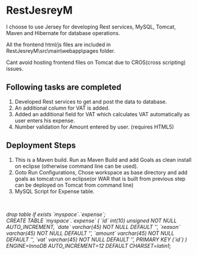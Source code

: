 # RestJesreyM

I choose to use Jersey for developing Rest services, MySQL, Tomcat, Maven and Hibernate for database operations.

All the frontend html/js files are included in RestJesreyM\src\main\webapp\pages folder.

Cant avoid hosting frontend files on Tomcat due to CROS(cross scripting) issues.

Following tasks are completed
----------------------------------

1. Developed Rest services to get and post the data to database.
2. An additional column for VAT is added.
3. Added an additional field for VAT which calculates VAT automatically as user enters his expense.
4. Number validation for Amount entered by user. (requires HTML5)

Deployment Steps
-----------------

1. This is a Maven build. Run as Maven Build and add Goals as clean install on eclipse (otherwise command line can be used).
2. Goto Run Configurations, Chose workspace as base directory  and add goals as tomcat:run on eclipse(or WAR that is built from previous step can be deployed on Tomcat from command line)
3. MySQL Script for Expense table.


<br>
 <p><i>drop table if exists `myspace`.`expense`;<br>
CREATE TABLE  `myspace`.`expense` (
  `id` int(10) unsigned NOT NULL AUTO_INCREMENT,
  `date` varchar(45) NOT NULL DEFAULT '',
  `reason` varchar(45) NOT NULL DEFAULT '',
  `amount` varchar(45) NOT NULL DEFAULT '',
  `vat` varchar(45) NOT NULL DEFAULT '',
  PRIMARY KEY (`id`)
) ENGINE=InnoDB AUTO_INCREMENT=12 DEFAULT CHARSET=latin1;</i></p>


